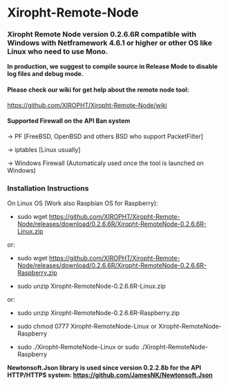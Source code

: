 # Xiropht-Remote-Node
<h3>Xiropht Remote Node version 0.2.6.6R compatible with Windows with Netframework 4.6.1 or higher or other OS like Linux who need to use Mono.</h3>

**In production, we suggest to compile source in Release Mode to disable log files and debug mode.**

<h4>Please check our wiki for get help about the remote node tool:</h4>

https://github.com/XIROPHT/Xiropht-Remote-Node/wiki

<h4>Supported Firewall on the API Ban system</h4>

-> PF [FreeBSD, OpenBSD and others BSD who support PacketFilter]

-> iptables [Linux usually]

-> Windows Firewall (Automaticaly used once the tool is launched on Windows)

<h3>Installation Instructions</h3>

On Linux OS (Work also Raspbian OS for Raspberry):

- sudo wget https://github.com/XIROPHT/Xiropht-Remote-Node/releases/download/0.2.6.6R/Xiropht-RemoteNode-0.2.6.6R-Linux.zip 

or:

- sudo wget https://github.com/XIROPHT/Xiropht-Remote-Node/releases/download/0.2.6.6R/Xiropht-RemoteNode-0.2.6.6R-Raspberry.zip

- sudo unzip Xiropht-RemoteNode-0.2.6.6R-Linux.zip

or:

- sudo unzip Xiropht-RemoteNode-0.2.6.6R-Raspberry.zip

- sudo chmod 0777 Xiropht-RemoteNode-Linux or Xiropht-RemoteNode-Raspberry

- sudo ./Xiropht-RemoteNode-Linux or sudo ./Xiropht-RemoteNode-Raspberry

**Newtonsoft.Json library is used since version 0.2.2.8b for the API HTTP/HTTPS system: https://github.com/JamesNK/Newtonsoft.Json**
